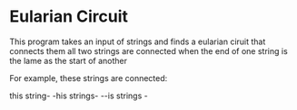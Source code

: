 # Eularian Circuit

This program takes an input of strings and finds a eularian ciruit that connects them all
two strings are connected when the end of one string is the lame as the start of another

For example, these strings are connected:

this string-
-his strings-
--is strings -




